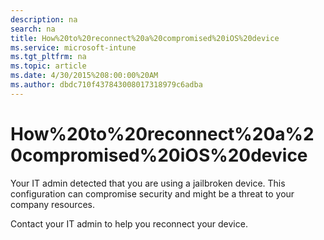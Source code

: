 ```yaml
---
description: na
search: na
title: How%20to%20reconnect%20a%20compromised%20iOS%20device
ms.service: microsoft-intune
ms.tgt_pltfrm: na
ms.topic: article
ms.date: 4/30/2015%208:00:00%20AM
ms.author: dbdc710f437843008017318979c6adba
---
```

# How%20to%20reconnect%20a%20compromised%20iOS%20device
Your IT admin detected that you are using a jailbroken device. This configuration can compromise security and might be a threat to your company resources.

Contact your IT admin to help you reconnect your device.

